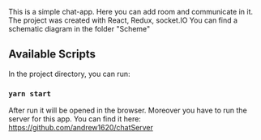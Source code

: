 This is a simple chat-app. Here you can add room and communicate in it.
The project was created with React, Redux, socket.IO
You can find a schematic diagram in the folder "Scheme"

## Available Scripts

In the project directory, you can run:

### `yarn start`

After run it will be opened in the browser. Moreover you have to run the server for this app. You can find it here: https://github.com/andrew1620/chatServer
